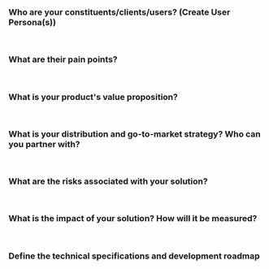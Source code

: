 ### Who are your constituents/clients/users? (Create User Persona(s))
```
 
```
### What are their pain points?
```
 
```
### What is your product's value proposition?
```
 
```
### What is your distribution and go-to-market strategy? Who can you partner with?
```
 
```
### What are the risks associated with your solution?
```
 
```
### What is the impact of your solution? How will it be measured?
```
 
```
### Define the technical specifications and development roadmap
```
 
```
